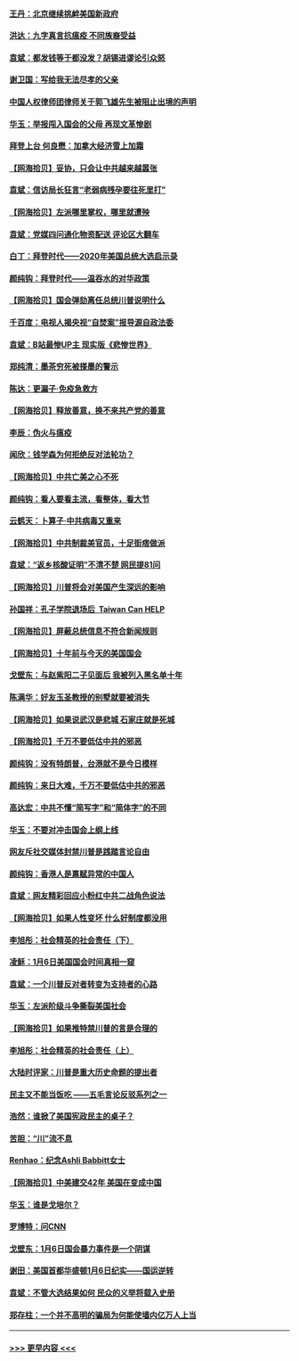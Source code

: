 #### [王丹：北京继续挑衅美国新政府](../pages/nsc993/n12722456.md?t=01310051) 
#### [洪达：九字真言抗瘟疫 不同族裔受益](../pages/nsc993/n12722448.md?t=01310051) 
#### [袁斌：都发钱等于都没发？胡锡进谬论引众怒](../pages/nsc993/n12722393.md?t=01310051) 
#### [谢卫国：写给我无法尽孝的父亲](../pages/nsc993/n12720325.md?t=01310051) 
#### [中国人权律师团律师关于郭飞雄先生被阻止出境的声明](../pages/nsc993/n12720203.md?t=01310051) 
#### [华玉：举报闯入国会的父母 再现文革惨剧](../pages/nsc993/n12719070.md?t=01310051) 
#### [拜登上台 何良懋：加拿大经济雪上加霜](../pages/nsc993/n12718943.md?t=01310051) 
#### [【网海拾贝】妥协，只会让中共越来越嚣张](../pages/nsc993/n12717392.md?t=01310051) 
#### [袁斌：信访局长狂言“老弱病残孕要往死里打”](../pages/nsc993/n12717343.md?t=01310051) 
#### [【网海拾贝】左派哪里掌权，哪里就遭殃](../pages/nsc993/n12715009.md?t=01310051) 
#### [袁斌：党媒四问通化物资配送 评论区大翻车](../pages/nsc993/n12714950.md?t=01310051) 
#### [白丁：拜登时代——2020年美国总统大选启示录](../pages/nsc993/n12714920.md?t=01310051) 
#### [颜纯钩：拜登时代——温吞水的对华政策](../pages/nsc993/n12713245.md?t=01310051) 
#### [【网海拾贝】国会弹劾离任总统川普说明什么](../pages/nsc993/n12712816.md?t=01310051) 
#### [千百度：电视人揭央视“自焚案”报导源自政法委](../pages/nsc993/n12709760.md?t=01310051) 
#### [袁斌：B站最惨UP主 现实版《悲惨世界》](../pages/nsc993/n12709686.md?t=01310051) 
#### [郑纯清：墨茶穷死被搽墨的警示](../pages/nsc993/n12709262.md?t=01310051) 
#### [陈达：更漏子·免疫急救方](../pages/nsc993/n12709244.md?t=01310051) 
#### [【网海拾贝】释放善意，换不来共产党的善意](../pages/nsc993/n12708361.md?t=01310051) 
#### [李辰：伪火与瘟疫](../pages/nsc993/n12707981.md?t=01310051) 
#### [闻欣：钱学森为何拒绝反对法轮功？](../pages/nsc993/n12707407.md?t=01310051) 
#### [【网海拾贝】中共亡美之心不死](../pages/nsc993/n12707621.md?t=01310051) 
#### [颜纯钩：看人要看主流，看整体，看大节](../pages/nsc993/n12707536.md?t=01310051) 
#### [云鹤天：卜算子‧中共病毒又重来](../pages/nsc993/n12707408.md?t=01310051) 
#### [【网海拾贝】中共制裁美官员，十足街痞做派](../pages/nsc993/n12705115.md?t=01310051) 
#### [袁斌：“返乡核酸证明”不清不楚 网民提81问](../pages/nsc993/n12704982.md?t=01310051) 
#### [【网海拾贝】川普将会对美国产生深远的影响](../pages/nsc993/n12703045.md?t=01310051) 
#### [孙国祥：孔子学院退场后  Taiwan Can HELP](../pages/nsc993/n12702430.md?t=01310051) 
#### [【网海拾贝】屏蔽总统信息不符合新闻规则](../pages/nsc993/n12699998.md?t=01310051) 
#### [【网海拾贝】十年前与今天的美国国会](../pages/nsc993/n12696993.md?t=01310051) 
#### [戈壁东：与赵紫阳二子见面后 我被列入黑名单十年](../pages/nsc993/n12696215.md?t=01310051) 
#### [陈满华：好友玉圣教授的别墅就要被消失](../pages/nsc993/n12695411.md?t=01310051) 
#### [【网海拾贝】如果说武汉是悲城 石家庄就是死城](../pages/nsc993/n12694589.md?t=01310051) 
#### [【网海拾贝】千万不要低估中共的邪恶](../pages/nsc993/n12692771.md?t=01310051) 
#### [颜纯钩：没有特朗普，台港就不是今日模样](../pages/nsc993/n12692678.md?t=01310051) 
#### [颜纯钩：来日大难，千万不要低估中共的邪恶](../pages/nsc993/n12692080.md?t=01310051) 
#### [高达宏：中共不懂“简写字”和“简体字”的不同](../pages/nsc993/n12692068.md?t=01310051) 
#### [华玉：不要对冲击国会上纲上线](../pages/nsc993/n12689948.md?t=01310051) 
#### [网友斥社交媒体封禁川普是践踏言论自由](../pages/nsc993/n12687482.md?t=01310051) 
#### [颜纯钩：香港人是禀赋异常的中国人](../pages/nsc993/n12685142.md?t=01310051) 
#### [袁斌：网友精彩回应小粉红中共二战角色说法](../pages/nsc993/n12684994.md?t=01310051) 
#### [【网海拾贝】如果人性变坏 什么好制度都没用](../pages/nsc993/n12683000.md?t=01310051) 
#### [李旭彤：社会精英的社会责任（下）](../pages/nsc993/n12680604.md?t=01310051) 
#### [凌稣：1月6日美国国会时间真相一窥](../pages/nsc993/n12682780.md?t=01310051) 
#### [袁斌：一个川普反对者转变为支持者的心路](../pages/nsc993/n12682700.md?t=01310051) 
#### [华玉：左派阶级斗争撕裂美国社会](../pages/nsc993/n12681226.md?t=01310051) 
#### [【网海拾贝】如果推特禁川普的言是合理的](../pages/nsc993/n12681232.md?t=01310051) 
#### [李旭彤：社会精英的社会责任（上）](../pages/nsc993/n12680501.md?t=01310051) 
#### [大陆时评家：川普是重大历史命题的提出者](../pages/nsc993/n12679904.md?t=01310051) 
#### [民主又不能当饭吃 ——五毛言论反驳系列之一](../pages/nsc993/n12679877.md?t=01310051) 
#### [浩然：谁掀了美国宪政民主的桌子？](../pages/nsc993/n12679850.md?t=01310051) 
#### [苦胆：“川”流不息](../pages/nsc993/n12678388.md?t=01310051) 
#### [Renhao：纪念Ashli Babbitt女士](../pages/nsc993/n12678359.md?t=01310051) 
#### [【网海拾贝】中美建交42年 美国在变成中国](../pages/nsc993/n12678324.md?t=01310051) 
#### [华玉：谁是戈培尔？](../pages/nsc993/n12677515.md?t=01310051) 
#### [罗博特：问CNN](../pages/nsc993/n12677172.md?t=01310051) 
#### [戈壁东：1月6日国会暴力事件是一个阴谋](../pages/nsc993/n12674639.md?t=01310051) 
#### [谢田：美国首都华盛顿1月6日纪实——国运逆转](../pages/nsc993/n12673190.md?t=01310051) 
#### [袁斌：不管大选结果如何 民众的义举将载入史册](../pages/nsc993/n12672787.md?t=01310051) 
#### [郑存柱：一个并不高明的骗局为何能使墙内亿万人上当](../pages/nsc993/n12671449.md?t=01310051) 

----
#### [ >>> 更早内容 <<< ](../indexes/nsc993-earlier.md)
